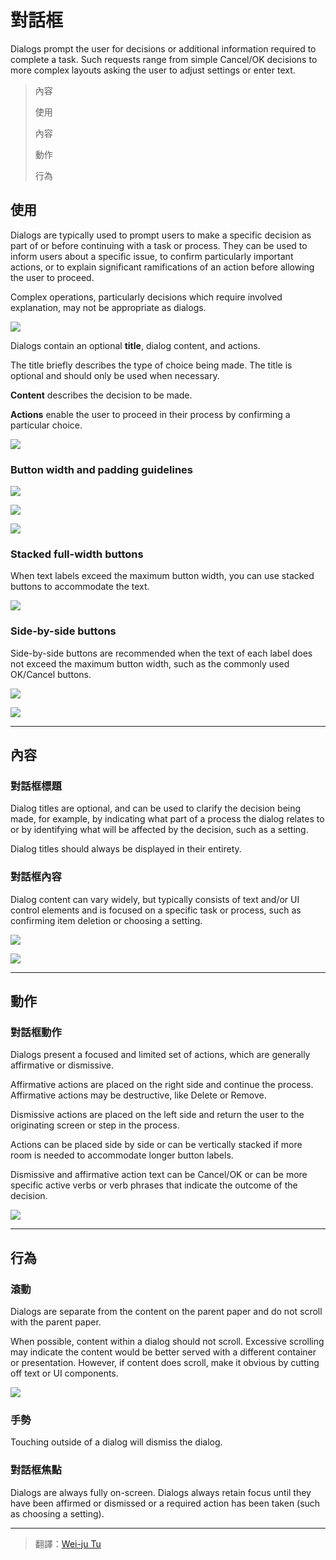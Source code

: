# 對話框



Dialogs prompt the user for decisions or additional information required to complete a task. Such requests range from simple Cancel/OK decisions to more complex layouts asking the user to adjust settings or enter text.

> 內容
>
> 使用
>
> 內容
> 
> 動作
> 
> 行為

## 使用

Dialogs are typically used to prompt users to make a specific decision as part of or before continuing with a task or process. They can be used to inform users about a specific issue, to confirm particularly important actions, or to explain significant ramifications of an action before allowing the user to proceed.

Complex operations, particularly decisions which require involved explanation, may not be appropriate as dialogs.

![](images/components/components-dialogs-usage-dialog_03_large_mdpi.png)

Dialogs contain an optional **title**, dialog content, and actions.

The title briefly describes the type of choice being made. The title is optional and should only be used when necessary.

**Content** describes the decision to be made.

**Actions** enable the user to proceed in their process by confirming a particular choice.

![](images/components/components-dialogs-usage-dialogs_07_large_mdpi.png)

### Button width and padding guidelines

![](images/components/components-buttons-buttonsindialogs_large_mdpi.png)

![](images/components/components-dialogs-usage-dialogs_07a_large_mdpi.png)

![](images/components/components-dialogs-usage-dialogs_07b_large_mdpi.png)

### Stacked full-width buttons

When text labels exceed the maximum button width, you can use stacked buttons to accommodate the text.

![](images/components/components-dialogs-usage-stackedfullwidthbuttonsa_large_mdpi.png)

### Side-by-side buttons

Side-by-side buttons are recommended when the text of each label does not exceed the maximum button width, such as the commonly used OK/Cancel buttons.

![](images/components/components-dialogs-usage-sidebysidebuttonsa_large_mdpi.png)

![](images/components/components-dialogs-usage-sidebysidebuttonsb_large_mdpi.png)

---

## 內容

### 對話框標題

Dialog titles are optional, and can be used to clarify the decision being made, for example, by indicating what part of a process the dialog relates to or by identifying what will be affected by the decision, such as a setting.

Dialog titles should always be displayed in their entirety.

### 對話框內容

Dialog content can vary widely, but typically consists of text and/or UI control elements and is focused on a specific task or process, such as confirming item deletion or choosing a setting.

![](images/components/components-dialogs-content-dialogs_03a_large_mdpi.png)

![](images/components/components-dialogs-content-dialogs_03b_large_mdpi.png)

---

## 動作

### 對話框動作

Dialogs present a focused and limited set of actions, which are generally affirmative or dismissive.

Affirmative actions are placed on the right side and continue the process. Affirmative actions may be destructive, like Delete or Remove.

Dismissive actions are placed on the left side and return the user to the originating screen or step in the process.

Actions can be placed side by side or can be vertically stacked if more room is needed to accommodate longer button labels.

Dismissive and affirmative action text can be Cancel/OK or can be more specific active verbs or verb phrases that indicate the outcome of the decision.
 
![](images/components/components-dialogs-actions-dialogs_11_large_mdpi.png)

--- 

## 行為

### 滾動

Dialogs are separate from the content on the parent paper and do not scroll with the parent paper.

When possible, content within a dialog should not scroll. Excessive scrolling may indicate the content would be better served with a different container or presentation. However, if content does scroll, make it obvious by cutting off text or UI components.

![](images/components/components-dialogs-behavior-dialogs_12_large_mdpi.png)

### 手勢

Touching outside of a dialog will dismiss the dialog.

### 對話框焦點

Dialogs are always fully on-screen. Dialogs always retain focus until they have been affirmed or dismissed or a required action has been taken (such as choosing a setting).

---

> 翻譯：[Wei-ju Tu](http://weijutu.blogspot.tw/)